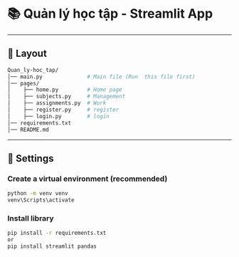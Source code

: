 # 📚 Quản lý học tập - Streamlit App
--- 
## 🚀 Layout
```bash
Quan_ly-hoc_tap/
│── main.py              # Main file (Run  this file first)
│── pages/
│    ├── home.py         # Home page
│    ├── subjects.py     # Management
│    ├── assignments.py  # Work
│    ├── register.py     # register
│    ├── login.py        # login
│── requirements.txt
│── README.md
```
---
## 🚀 Settings

### Create a virtual environment (recommended)
```bash
python -m venv venv
venv\Scripts\activate
```
### Install library
```bash
pip install -r requirements.txt
or
pip install streamlit pandas
```



